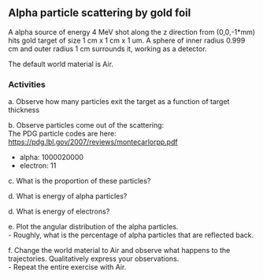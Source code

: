 ## Alpha particle scattering by gold foil
A alpha source of energy 4 MeV shot along the z direction from (0,0,-1*mm) hits  gold target of size 1 cm x 1 cm x 1 um. A sphere of inner radius 0.999 cm and outer radius 1 cm surrounds it, working as a detector.

The default world material is Air.

### Activities

a. Observe how many particles exit the target as a function of target thickness

b. Observe particles come out of the scattering:  
The PDG particle codes are here: https://pdg.lbl.gov/2007/reviews/montecarlorpp.pdf

  - alpha: 1000020000
  - electron: 11

c. What is the proportion of these particles?

d. What is energy of alpha particles?

d. What is energy of electrons?

e. Plot the angular distribution of the alpha particles.  
    - Roughly, what is the percentage of alpha particles that are reflected back.

f. Change the world material to Air and observe what happens to the trajectories. Qualitatively express your observations.  
    - Repeat the entire exercise with Air.




